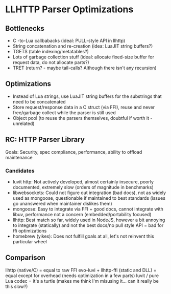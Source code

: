 # LLHTTP Parser Optimizations

## Bottlenecks

* C -to-Lua callbabacks (ideal: PULL-style API in llhttp)
* String concatenation and re-creation (idea: LuaJIT string buffers?)
* TGETS (table indexing/metatables?)
* Lots of garbage collection stuff (ideal: allocate fixed-size buffer for request data, do not allocate parts?)
* TRET (return? - maybe tail-calls? Although there isn't any recursion)

## Optimizations

* Instead of Lua strings, use LuaJIT string buffers for the substrings that need to be concatenated
* Store request/response data in a C struct (via FFI), reuse and never free/garbage collect while the parser is still used
* Object pool (to reuse the parsers themselves, doubtful if worth it - unrelated)

## RC: HTTP Parser Library

Goals: Security, spec compliance, performance, ability to offload maintenance

### Candidates

* luvit http: Not actively developed, almost certainly insecure, poorly documented, extremely slow (orders of magnitude in benchmarks)
* libwebsockets: Could not figure out integration (bad docs), not as widely used as mongoose, questionable if maintained to best standards (issues go unanswered when maintainer dislikes them)
* mongoose: Easy to integrate via FFI + good docs, cannot integrate with libuv, performance not a concern (embedded/portability focused)
* llhttp: Best match so far, widely used in NodeJS, however a bit annoying to integrate (statically) and not the best docs/no pull style API = bad for ffi optimizations
* homebrew (yikes): Does not fulfill goals at all, let's not reinvent this particular wheel

## Comparison

llhttp (native/C) = equal to raw FFI
evo-luvi + llhttp-ffi (static and DLL) = equal except for overhead (needs optimization in a few parts)
luvit / pure Lua codec = it's a turtle (makes me think I'm misusing it... can it really be this slow?)
